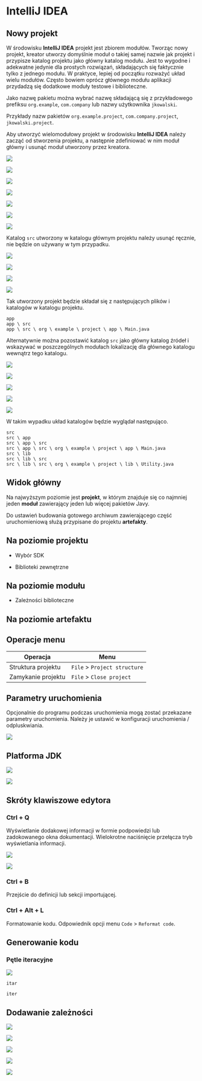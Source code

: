 # IntelliJ IDEA

## Nowy projekt

W środowisku **IntelliJ IDEA** projekt jest zbiorem modułów. Tworząc nowy projekt, kreator utworzy domyślnie moduł o takiej samej nazwie jak projekt i przypisze katalog projektu jako główny katalog modułu. Jest to wygodne i adekwatne jedynie dla prostych rozwiązań, składających się faktycznie tylko z jednego modułu. W praktyce, lepiej od początku rozważyć układ wielu modułów. Często bowiem oprócz głównego modułu aplikacji przydadzą się dodatkowe moduły testowe i biblioteczne.

Jako nazwę pakietu można wybrać nazwę składającą się z przykładowego prefiksu ``org.example``, ``com.company`` lub nazwy użytkownika ``jkowalski``.

Przykłady nazw pakietów ``org.example.project``, ``com.company.project``, ``jkowalski.project``.

Aby utworzyć wielomodułowy projekt w środowisku **IntelliJ IDEA** należy zacząć od stworzenia projektu, a następnie zdefiniować w nim moduł główny i usunąć moduł utworzony przez kreatora.

![](image/new-project/idea-08.png)

![](image/new-project/idea-09.png)

![](image/new-project/idea-10.png)

![](image/new-project/idea-11.png)

![](image/new-project/idea-12.png)

![](image/new-project/idea-13.png)

![](image/new-project/idea-14.png)

Katalog ``src`` utworzony w katalogu głównym projektu należy usunąć ręcznie, nie będzie on używany w tym przypadku.

![](image/new-project/idea-15.png)

![](image/new-project/idea-16.png)

![](image/new-project/idea-17.png)

![](image/new-project/idea-18.png)

Tak utworzony projekt będzie składał się z następujących plików i katalogów w katalogu projektu.

```
app
app \ src
app \ src \ org \ example \ project \ app \ Main.java
```

Alternatywnie można pozostawić katalog ``src`` jako główny katalog źródeł i wskazywać w poszczególnych modułach lokalizację dla głównego katalogu wewnątrz tego katalogu.

![](image/new-project/idea-19.png)

![](image/new-project/idea-29.png)

![](image/new-project/idea-21.png)

![](image/new-project/idea-22.png)

![](image/new-project/idea-23.png)

W takim wypadku układ katalogów będzie wyglądał następująco.

```
src
src \ app
src \ app \ src
src \ app \ src \ org \ example \ project \ app \ Main.java
src \ lib
src \ lib \ src
src \ lib \ src \ org \ example \ project \ lib \ Utility.java
```

## Widok główny

Na najwyższym poziomie jest **projekt**, w którym znajduje się co najmniej jeden **moduł** zawierający jeden lub więcej pakietów Javy.

Do ustawień budowania gotowego archiwum zawierającego część uruchomieniową służą przypisane do projektu **artefakty**.

## Na poziomie **projektu**

 - Wybór SDK

 - Biblioteki zewnętrzne

## Na poziomie **modułu**

 - Zależności biblioteczne

## Na poziomie **artefaktu**

## Operacje menu

| Operacja           | Menu                             |
| ------------------ | -------------------------------- |
| Struktura projektu | ``File`` > ``Project structure`` |
| Zamykanie projektu | ``File`` > ``Close project``     |

## Parametry uruchomienia

Opcjonalnie do programu podczas uruchomienia mogą zostać  przekazane parametry uruchomienia. Należy je ustawić w konfiguracji uruchomienia / odpluskwiania.

![](image/shot/shot-2129.png)

## Platforma **JDK**

![](image/shot/shot-2026.png)

![](image/shot/shot-2027.png)

## Skróty klawiszowe edytora

### Ctrl + Q

Wyświetlanie dodakowej informacji w formie podpowiedzi lub zadokowanego okna dokumentacji.
Wielokrotne naciśnięcie przełącza tryb wyświetlania informacji.

![](image/shot/shot-2036.png)

![](image/shot/shot-2037.png)

### Ctrl + B

Przejście do definicji lub sekcji importującej.

### Ctrl + Alt + L

Formatowanie kodu. Odpowiednik opcji menu ``Code`` > ``Reformat code``.

## Generowanie kodu

### Pętle iteracyjne

![](image/shot/shot-2031.png)

``itar``

``iter``

## Dodawanie zależności

![](image/shot/shot-2114.png)

![](image/shot/shot-2115.png)

![](image/shot/shot-2116.png)

![](image/shot/shot-2117.png)

![](image/shot/shot-2118.png)
